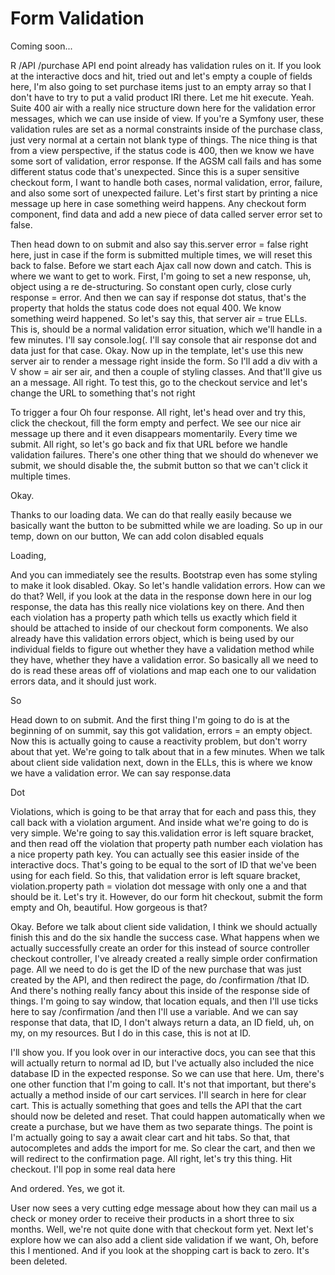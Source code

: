 # Form Validation

Coming soon...

R /API /purchase API end point already has validation rules on it. If you look at the
interactive docs and hit, tried out and let's empty a couple of fields here, I'm also
going to set purchase items just to an empty array so that I don't have to try to put
a valid product IRI there. Let me hit execute. Yeah. Suite 400 air with a really nice
structure down here for the validation error messages, which we can use inside of
view. If you're a Symfony user, these validation rules are set as a normal
constraints inside of the purchase class, just very normal at a certain not blank
type of things. The nice thing is that from a view perspective, if the status code is
400, then we know we have some sort of validation, error response. If the AGSM call
fails and has some different status code that's unexpected. Since this is a super
sensitive checkout form, I want to handle both cases, normal validation, error,
failure, and also some sort of unexpected failure. Let's first start by printing a
nice message up here in case something weird happens. Any checkout form component,
find data and add a new piece of data called server error set to false.

Then head down to on submit and also say this.server error = false right here, just
in case if the form is submitted multiple times, we will reset this back to false.
Before we start each Ajax call now down and catch. This is where we want to get to
work. First, I'm going to set a new response, uh, object using a re de-structuring.
So constant open curly, close curly response = error. And then we can say if response
dot status, that's the property that holds the status code does not equal 400. We
know something weird happened. So let's say this, that server air = true ELLs. This
is, should be a normal validation error situation, which we'll handle in a few
minutes. I'll say console.log(. I'll say console that air response dot and data just
for that case. Okay. Now up in the template, let's use this new server air to render
a message right inside the form. So I'll add a div with a V show = air ser air, and
then a couple of styling classes. And that'll give us an a message. All right. To
test this, go to the checkout service and let's change the URL to something that's
not right

To trigger a four Oh four response. All right, let's head over and try this, click
the checkout, fill the form empty and perfect. We see our nice air message up there
and it even disappears momentarily. Every time we submit. All right, so let's go back
and fix that URL before we handle validation failures. There's one other thing that
we should do whenever we submit, we should disable the, the submit button so that we
can't click it multiple times.

Okay.

Thanks to our loading data. We can do that really easily because we basically want
the button to be submitted while we are loading. So up in our temp, down on our
button, We can add colon disabled equals

Loading,

And you can immediately see the results. Bootstrap even has some styling to make it
look disabled. Okay. So let's handle validation errors. How can we do that? Well, if
you look at the data in the response down here in our log response, the data has this
really nice violations key on there. And then each violation has a property path
which tells us exactly which field it should be attached to inside of our checkout
form components. We also already have this validation errors object, which is being
used by our individual fields to figure out whether they have a validation method
while they have, whether they have a validation error. So basically all we need to do
is read these areas off of violations and map each one to our validation errors data,
and it should just work.

So

Head down to on submit. And the first thing I'm going to do is at the beginning of on
summit, say this got validation, errors = an empty object. Now this is actually going
to cause a reactivity problem, but don't worry about that yet. We're going to talk
about that in a few minutes. When we talk about client side validation next, down in
the ELLs, this is where we know we have a validation error. We can say response.data

Dot

Violations, which is going to be that array that for each and pass this, they call
back with a violation argument. And inside what we're going to do is very simple.
We're going to say this.validation error is left square bracket, and then read off
the violation that property path number each violation has a nice property path key.
You can actually see this easier inside of the interactive docs. That's going to be
equal to the sort of ID that we've been using for each field. So this, that
validation error is left square bracket, violation.property path = violation dot
message with only one a and that should be it. Let's try it. However, do our form hit
checkout, submit the form empty and Oh, beautiful. How gorgeous is that?

Okay. Before we talk about client side validation, I think we should actually finish
this and do the six handle the success case. What happens when we actually
successfully create an order for this instead of source controller checkout
controller, I've already created a really simple order confirmation page. All we need
to do is get the ID of the new purchase that was just created by the API, and then
redirect the page, do /confirmation /that ID. And there's nothing really fancy about
this inside of the response side of things. I'm going to say window, that location
equals, and then I'll use ticks here to say /confirmation /and then I'll use a
variable. And we can say response that data, that ID, I don't always return a data,
an ID field, uh, on my, on my resources. But I do in this case, this is not at ID.

I'll show you. If you look over in our interactive docs, you can see that this will
actually return to normal ad ID, but I've actually also included the nice database ID
in the expected response. So we can use that here. Um, there's one other function
that I'm going to call. It's not that important, but there's actually a method inside
of our cart services. I'll search in here for clear cart. This is actually something
that goes and tells the API that the cart should now be deleted and reset. That could
happen automatically when we create a purchase, but we have them as two separate
things. The point is I'm actually going to say a await clear cart and hit tabs. So
that, that autocompletes and adds the import for me. So clear the cart, and then we
will redirect to the confirmation page. All right, let's try this thing. Hit
checkout. I'll pop in some real data here

And ordered. Yes, we got it.

User now sees a very cutting edge message about how they can mail us a check or money
order to receive their products in a short three to six months. Well, we're not quite
done with that checkout form yet. Next let's explore how we can also add a client
side validation if we want, Oh, before this I mentioned. And if you look at the
shopping cart is back to zero. It's been deleted.

